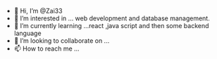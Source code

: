 - 👋 Hi, I’m @Zai33
- 👀 I’m interested in ... web development and database management.
- 🌱 I’m currently learning ...react ,java script and then some backend language
- 💞️ I’m looking to collaborate on ...
- 📫 How to reach me ...

<!---
Zai33/Zai33 is a ✨ special ✨ repository because its `README.md` (this file) appears on your GitHub profile.
You can click the Preview link to take a look at your changes.
--->
